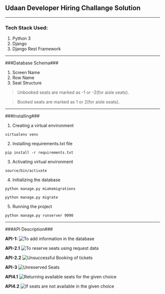## Udaan Developer Hiring Challange Solution


----------


### Tech Stack Used:

 1. Python 3  
 2. Django
 3. Django Rest Framework


----------


###Database Schema###

 1. Screen Name
 2. Row Name
 3. Seat Structure

> Unbooked seats are marked as -1 or -2(for aisle seats).

> Booked seats are marked as 1 or 2(for aisle seats).


----------


###Installing###
1. Creating a virtual environment

`virtualenv venv`

2. Installing requirements.txt file

`pip install -r requirements.txt`

3. Activating virtual environment

`source/bin/activate`

4. Initializing the database

`python manage.py miakemigrations`

`python manage.py migrate`

5. Running the project

`python manage.py runserver 9090`


----------


###API Description###

**API-1:** 
![To add information in the database][1]


**API-2.1**
![To reserve seats using request data][2]

**API-2.2**
![Unsuccessful Booking of tickets][3]


**API-3**
![Unreserved Seats][4]

**API4.1**
![Returning available seats for the given choice][5]

**API4.2**
![If seats are not available in the given choice][6]


  [1]: https://he-s3.s3.amazonaws.com/media/uploads/38dd89f.png
  [2]: https://he-s3.s3.amazonaws.com/media/uploads/6aa46ca.png
  [3]: https://he-s3.s3.amazonaws.com/media/uploads/9237f3a.png
  [4]: https://he-s3.s3.amazonaws.com/media/uploads/beedc3a.png
  [5]: https://he-s3.s3.amazonaws.com/media/uploads/e28fa22.png
  [6]: https://he-s3.s3.amazonaws.com/media/uploads/f2adc6a.png
